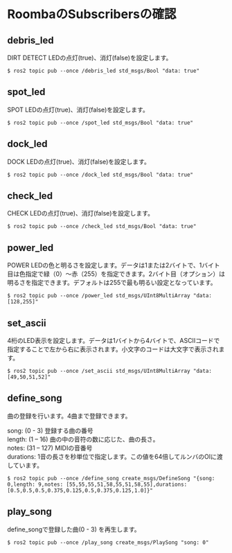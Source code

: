 # RoombaのSubscribersの確認

## debris_led

DIRT DETECT LEDの点灯(true)、消灯(false)を設定します。

```
$ ros2 topic pub --once /debris_led std_msgs/Bool "data: true"
```

## spot_led

SPOT LEDの点灯(true)、消灯(false)を設定します。

```
$ ros2 topic pub --once /spot_led std_msgs/Bool "data: true"
```

## dock_led

DOCK LEDの点灯(true)、消灯(false)を設定します。

```
$ ros2 topic pub --once /dock_led std_msgs/Bool "data: true"
```

## check_led

CHECK LEDの点灯(true)、消灯(false)を設定します。

```
$ ros2 topic pub --once /check_led std_msgs/Bool "data: true"
```

## power_led

POWER LEDの色と明るさを設定します。データは1または2バイトで、1バイト目は色指定で緑（0）〜赤（255）を指定できます。2バイト目（オプション）は明るさを指定できます。デフォルトは255で最も明るい設定となっています。

```
$ ros2 topic pub --once /power_led std_msgs/UInt8MultiArray "data: [128,255]"
```

## set_ascii

4桁のLED表示を設定します。データは1バイトから4バイトで、ASCIIコードで指定することで左から右に表示されます。小文字のコードは大文字で表示されます。

```
$ ros2 topic pub --once /set_ascii std_msgs/UInt8MultiArray "data: [49,50,51,52]"
```

## define_song

曲の登録を行います。4曲まで登録できます。  

song: (0 - 3) 登録する曲の番号  
length: (1 – 16) 曲の中の音符の数に応じた、曲の長さ。  
notes: (31 – 127) MIDIの音番号  
durations: 1音の長さを秒単位で指定します。この値を64倍してルンバのOIに渡しています。  

```
$ ros2 topic pub --once /define_song create_msgs/DefineSong "{song: 0,length: 9,notes: [55,55,55,51,58,55,51,58,55],durations: [0.5,0.5,0.5,0.375,0.125,0.5,0.375,0.125,1.0]}"
```

## play_song

define_songで登録した曲(0 - 3) を再生します。

```
$ ros2 topic pub --once /play_song create_msgs/PlaySong "song: 0"
```
